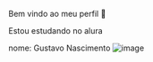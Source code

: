 Bem vindo ao meu perfil 💼  

Estou estudando no alura

nome: Gustavo Nascimento 
![image](https://github.com/user-attachments/assets/fafb8fc4-3ff4-4297-9697-8f633d2008ca)
